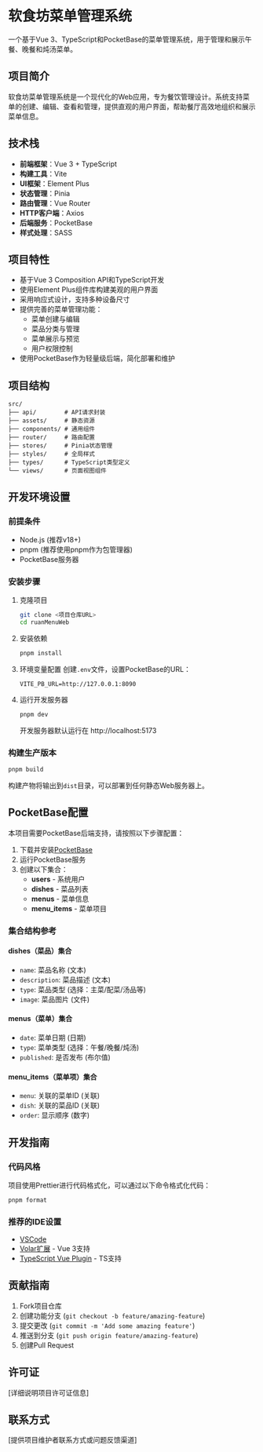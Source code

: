 # 软食坊菜单管理系统

一个基于Vue 3、TypeScript和PocketBase的菜单管理系统，用于管理和展示午餐、晚餐和炖汤菜单。

## 项目简介

软食坊菜单管理系统是一个现代化的Web应用，专为餐饮管理设计。系统支持菜单的创建、编辑、查看和管理，提供直观的用户界面，帮助餐厅高效地组织和展示菜单信息。

## 技术栈

- **前端框架**：Vue 3 + TypeScript
- **构建工具**：Vite
- **UI框架**：Element Plus
- **状态管理**：Pinia
- **路由管理**：Vue Router
- **HTTP客户端**：Axios
- **后端服务**：PocketBase
- **样式处理**：SASS

## 项目特性

- 基于Vue 3 Composition API和TypeScript开发
- 使用Element Plus组件库构建美观的用户界面
- 采用响应式设计，支持多种设备尺寸
- 提供完善的菜单管理功能：
  - 菜单创建与编辑
  - 菜品分类与管理
  - 菜单展示与预览
  - 用户权限控制
- 使用PocketBase作为轻量级后端，简化部署和维护

## 项目结构

```
src/
├── api/        # API请求封装
├── assets/     # 静态资源
├── components/ # 通用组件
├── router/     # 路由配置
├── stores/     # Pinia状态管理
├── styles/     # 全局样式
├── types/      # TypeScript类型定义
└── views/      # 页面视图组件
```

## 开发环境设置

### 前提条件

- Node.js (推荐v18+)
- pnpm (推荐使用pnpm作为包管理器)
- PocketBase服务器

### 安装步骤

1. 克隆项目

   ```sh
   git clone <项目仓库URL>
   cd ruanMenuWeb
   ```

2. 安装依赖

   ```sh
   pnpm install
   ```

3. 环境变量配置
   创建`.env`文件，设置PocketBase的URL：

   ```
   VITE_PB_URL=http://127.0.0.1:8090
   ```

4. 运行开发服务器
   ```sh
   pnpm dev
   ```
   开发服务器默认运行在 http://localhost:5173

### 构建生产版本

```sh
pnpm build
```

构建产物将输出到`dist`目录，可以部署到任何静态Web服务器上。

## PocketBase配置

本项目需要PocketBase后端支持，请按照以下步骤配置：

1. 下载并安装[PocketBase](https://pocketbase.io/docs/)
2. 运行PocketBase服务
3. 创建以下集合：
   - **users** - 系统用户
   - **dishes** - 菜品列表
   - **menus** - 菜单信息
   - **menu_items** - 菜单项目

### 集合结构参考

#### dishes（菜品）集合

- `name`: 菜品名称 (文本)
- `description`: 菜品描述 (文本)
- `type`: 菜品类型 (选择：主菜/配菜/汤品等)
- `image`: 菜品图片 (文件)

#### menus（菜单）集合

- `date`: 菜单日期 (日期)
- `type`: 菜单类型 (选择：午餐/晚餐/炖汤)
- `published`: 是否发布 (布尔值)

#### menu_items（菜单项）集合

- `menu`: 关联的菜单ID (关联)
- `dish`: 关联的菜品ID (关联)
- `order`: 显示顺序 (数字)

## 开发指南

### 代码风格

项目使用Prettier进行代码格式化，可以通过以下命令格式化代码：

```sh
pnpm format
```

### 推荐的IDE设置

- [VSCode](https://code.visualstudio.com/)
- [Volar扩展](https://marketplace.visualstudio.com/items?itemName=Vue.volar) - Vue 3支持
- [TypeScript Vue Plugin](https://marketplace.visualstudio.com/items?itemName=Vue.vscode-typescript-vue-plugin) - TS支持

## 贡献指南

1. Fork项目仓库
2. 创建功能分支 (`git checkout -b feature/amazing-feature`)
3. 提交更改 (`git commit -m 'Add some amazing feature'`)
4. 推送到分支 (`git push origin feature/amazing-feature`)
5. 创建Pull Request

## 许可证

[详细说明项目许可证信息]

## 联系方式

[提供项目维护者联系方式或问题反馈渠道]
